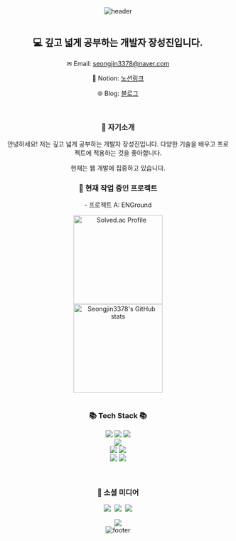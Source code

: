 <!-- Header Banner -->

<div align="center">
    <img src="https://capsule-render.vercel.app/api?&type=waving&color=timeAuto&height=180&section=header&text=SeongJIN's%20Hub&fontSize=50&animation=fadeIn&fontAlignY=45" alt="header"/>
</div>

<br>
<div align='center'>
  <h2>💻 깊고 넓게 공부하는 개발자 장성진입니다.</h2>
  <p>✉ Email: <a href="mailto:seongjin3378@naver.com">seongjin3378@naver.com</a></p>
  <p>🔗 Notion: <a href="https://www.notion.so/f6f312bb0abf43d6af5b046fdcf41e0b">노션링크</a></p>
  <p>🌐 Blog: <a href="">블로그</a></p>
</div>
<br>

<!-- 자기소개 -->
<h3 align="center">👋 자기소개</h3>
<p align="center">안녕하세요! 저는 깊고 넓게 공부하는 개발자 장성진입니다. 다양한 기술을 배우고 프로젝트에 적용하는 것을 좋아합니다.</p>
<p align="center">현재는 웹 개발에 집중하고 있습니다.</p>

<!-- 현재 작업 중인 프로젝트 -->
<h3 align="center">🔭 현재 작업 중인 프로젝트</h3>
<p align="center">- 프로젝트 A: ENGround</p>




<div align="center" style="display: flex; justify-content: center; gap: 20px;">
    <a href="https://solved.ac/cpp_chobo/">
        <img src="http://mazassumnida.wtf/api/v2/generate_badge?boj=cpp_chobo" alt="Solved.ac Profile" style="width: 200px; height: auto;"/>
    </a>

</div>
<div align="center" style="display: flex; justify-content: center; gap: 20px;">
    <a href="https://github.com/seongjin3378">
        <img src="https://github-readme-stats.vercel.app/api?username=seongjin3378" alt="Seongjin3378's GitHub stats" style="width: 200px; height: auto;"/>
    </a>
</div>
<br>

<!-- 기술 스택 -->
<h3 align="center">📚 Tech Stack 📚</h3>
<p align="center">
  <img src="https://img.shields.io/badge/Java-007396?style=flat-square&logo=Java&logoColor=white"/>
  <img src="https://img.shields.io/badge/-Python-3776AB?style=flat&logo=Python&logoColor=white"/>
  <img src="https://img.shields.io/badge/-JavaScript-F7DF1E?style=flat&logo=JavaScript&logoColor=white"/>
  <br>
  <img src="https://img.shields.io/badge/Spring-6DB33F?style=flat-square&logo=Spring&logoColor=white"/>
  <br>
  <img src="https://img.shields.io/badge/MySQL-E6B91E?style=flat-square&logo=MySql&logoColor=white"/>
  <img src="https://img.shields.io/badge/Apache%20Tomcat-F8DC75?style=flat-square&logo=Apache%20Tomcat&logoColor=white"/>
  <br>
  <img src="https://img.shields.io/badge/AWS-232F3E?style=flat-square&logo=AmazonAWS&logoColor=white"/>
  <img src="https://img.shields.io/badge/Docker-2496ED?style=flat-square&logo=Docker&logoColor=white"/>
</p>

<br>

<!-- 소셜 미디어 -->
<h3 align="center">🌈 소셜 미디어</h3>
<p align="center">
  <a href="https://velog.io/@seongjin3378"><img src="https://img.shields.io/badge/Tech%20Blog-11B48A?style=flat-square&logo=Vimeo&logoColor=white"/></a>&nbsp
  <a href="https://www.instagram.com/seongjin_dev/"><img src="https://img.shields.io/badge/Instagram-E4405F?style=flat-square&logo=Instagram&logoColor=white"/></a>&nbsp
  <a href="mailto:seongjin3378@naver.com"><img src="https://img.shields.io/badge/Gmail-d14836?style=flat-square&logo=Gmail&logoColor=white"/></a>
</p>


<!-- 방문자 수 카운터 -->
<div align="center">
<a href="https://hits.seeyoufarm.com"><img src="https://hits.seeyoufarm.com/api/count/incr/badge.svg?url=https%3A%2F%2Fgithub.com%2Fseongjin3378&count_bg=%2379C83D&title_bg=%23555555&icon=&icon_color=%23E7E7E7&title=hits&edge_flat=false"/></a>
</div>

<!-- Footer -->

<div align="center">
    <img src="https://capsule-render.vercel.app/api?type=waving&color=auto&height=100&section=footer" alt="footer"/>
</div>
